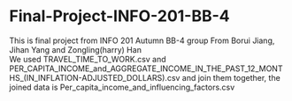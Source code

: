 # Final-Project-INFO-201-BB-4
This is final project from INFO 201 Autumn BB-4 group
From Borui Jiang, Jihan Yang and Zongling(harry) Han
<br>
We used TRAVEL_TIME_TO_WORK.csv and PER_CAPITA_INCOME_and_AGGREGATE_INCOME_IN_THE_PAST_12_MONTHS_(IN_INFLATION-ADJUSTED_DOLLARS).csv and join them together, the joined data is Per_capita_income_and_influencing_factors.csv
